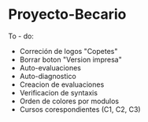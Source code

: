 # Proyecto-Becario

To - do:

- Correción de logos "Copetes"
- Borrar boton "Version impresa" 
- Auto-evaluaciones
- Auto-diagnostico
- Creacion de evaluaciones
- Verificacion de syntaxis
- Orden de colores por modulos
- Cursos corespondientes (C1, C2, C3)
